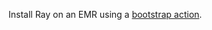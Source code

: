 Install Ray on an EMR using a [bootstrap action](https://docs.aws.amazon.com/emr/latest/ManagementGuide/emr-plan-bootstrap.html).
